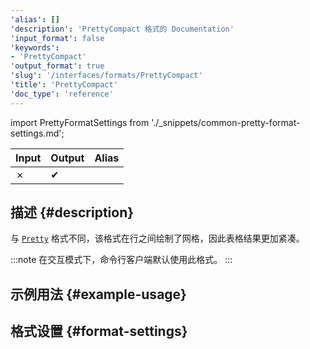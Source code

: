 ```yaml
---
'alias': []
'description': 'PrettyCompact 格式的 Documentation'
'input_format': false
'keywords':
- 'PrettyCompact'
'output_format': true
'slug': '/interfaces/formats/PrettyCompact'
'title': 'PrettyCompact'
'doc_type': 'reference'
---
```


import PrettyFormatSettings from './_snippets/common-pretty-format-settings.md';

| Input | Output  | Alias |
|-------|---------|-------|
| ✗     | ✔       |       |

## 描述 {#description}

与 [`Pretty`](./Pretty.md) 格式不同，该格式在行之间绘制了网格，因此表格结果更加紧凑。

:::note
在交互模式下，命令行客户端默认使用此格式。
:::

## 示例用法 {#example-usage}

## 格式设置 {#format-settings}

<PrettyFormatSettings />
